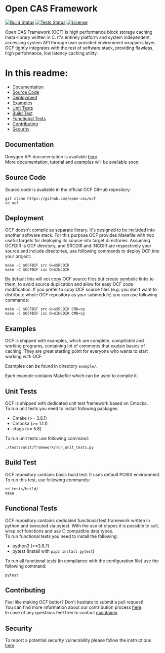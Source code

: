 # Open CAS Framework

[![Build Status](https://open-cas-logs.s3.us-east-2.amazonaws.com/master-status/build/curr-badge.svg)](https://open-cas-logs.s3.us-east-2.amazonaws.com/master-status/build/build.html)
[![Tests Status](https://open-cas-logs.s3.us-east-2.amazonaws.com/master-status/tests/curr-badge.svg)](https://open-cas-logs.s3.us-east-2.amazonaws.com/master-status/tests/index.html)
[![License](https://open-cas-logs.s3.us-east-2.amazonaws.com/master-status/license-badge.svg)](LICENSE)

Open CAS Framework (OCF) is high performance block storage caching meta-library
written in C. It's entirely platform and system independent, accessing system API
through user provided environment wrappers layer. OCF tightly integrates with the
rest of software stack, providing flawless, high performance, low latency caching
utility.

# In this readme:

* [Documentation](#documentation)
* [Source Code](#source-code)
* [Deployment](#deployment)
* [Examples](#examples)
* [Unit Tests](#unit-tests)
* [Build Test](#build-test)
* [Functional Tests](#functional-tests)
* [Contributing](#contributing)
* [Security](#security)

## Documentation

Doxygen API documentation is available [here](http://open-cas.github.io/doxygen/ocf).  
More documentation, tutorial and examples will be available soon.

## Source Code

Source code is available in the official OCF GitHub repository:

~~~{.sh}
git clone https://github.com/open-cas/ocf
cd ocf
~~~

## Deployment

OCF doesn't compile as separate library. It's designed to be included into another
software stack. For this purpose OCF provides Makefile with two useful targets for
deploying its source into target directories. Assuming OCFDIR is OCF directory, and
SRCDIR and INCDIR are respectively your source and include directories, use following
commands to deploy OCF into your project:

~~~{.sh}
make -C $OCFDIF src O=$SRCDIR
make -C $OCFDIF inc O=$INCDIR
~~~

By default this will not copy OCF source files but create symbolic links to them,
to avoid source duplication and allow for easy OCF code modification. If you prefer
to copy OCF source files (e.g. you don't want to distribute whole OCF repository
as your submodule) you can use following commands:

~~~{.sh}
make -C $OCFDIF src O=$SRCDIR CMD=cp
make -C $OCFDIF inc O=$INCDIR CMD=cp
~~~

## Examples

OCF is shipped with examples, which are complete, compillable and working
programs, containing lot of comments that explain basics of caching. They
are great starting point for everyone who wants to start working with OCF.

Examples can be found in directory `example/`.

Each example contains Makefile which can be used to compile it.

## Unit Tests

OCF is shipped with dedicated unit test framework based on Cmocka.  
To run unit tests you need to install following packages:
- Cmake (>= 3.8.1)
- Cmocka (>= 1.1.1)
- ctags (>= 5.8)

To run unit tests use following command:

~~~{.sh}
./tests/unit/framework/run_unit_tests.py
~~~

## Build Test

OCF repository contains basic build test. It uses default POSIX environment.
To run this test, use following commands:

~~~{.sh}
cd tests/build/
make
~~~

## Functional Tests

OCF repository contains dedicated functional test framework written in python and executed via pytest. With the use of ctypes it is possible to call, wrap ocf functions and use C compatible data types.  
To run functional tests you need to install the following:
- python3 (>=3.6.7)
- pytest (Install with `pip3 install pytest`)  

To run all functional tests (in compliance with the configuration file) use the following command:

~~~{.sh}
pytest
~~~

## Contributing

Feel like making OCF better? Don't hesitate to submit a pull request!  
You can find more information about our contribution process
[here](https://open-cas.github.io/contributing.html).  
In case of any questions feel free to contact [maintainer](mailto:robert.baldyga@intel.com).

## Security

To report a potential security vulnerability please follow the instructions
[here](https://open-cas.github.io/contributing.html#reporting-a-potential-security-vulnerability)
